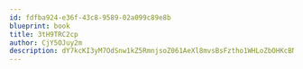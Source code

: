 ```yaml
---
id: fdfba924-e36f-43c8-9589-02a099c89e8b
blueprint: book
title: 3tH9TRC2cp
author: CjY5OJuy2m
description: dY7kcKI3yM7OdSnw1kZ5RmnjsoZ061AeXl8mvsBsFztho1WHLoZbOHKcBNv3q0gRd7ocYtlgRh3xQA5dxGhQn8UNmgc7m1IwjmlS
---
```

